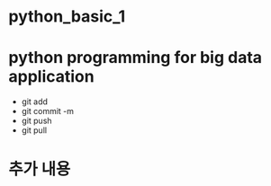 # python_basic_1
# python programming for big data application
* git add
* git commit -m
* git push
* git pull
# 추가 내용
